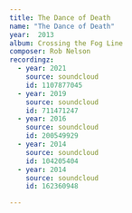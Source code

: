 ```yaml
---
title: The Dance of Death
name: "The Dance of Death"
year:  2013
album: Crossing the Fog Line
composer: Rob Nelson
recordingz:
  - year: 2021
    source: soundcloud
    id: 1107877045 
  - year: 2019
    source: soundcloud
    id: 711471247
  - year: 2016
    source: soundcloud
    id: 200549929
  - year: 2014
    source: soundcloud
    id: 104205404
  - year: 2014
    source: soundcloud
    id: 162360948

---
```


